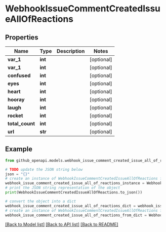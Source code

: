 # WebhookIssueCommentCreatedIssueAllOfReactions


## Properties

Name | Type | Description | Notes
------------ | ------------- | ------------- | -------------
**var_1** | **int** |  | [optional] 
**var_1** | **int** |  | [optional] 
**confused** | **int** |  | [optional] 
**eyes** | **int** |  | [optional] 
**heart** | **int** |  | [optional] 
**hooray** | **int** |  | [optional] 
**laugh** | **int** |  | [optional] 
**rocket** | **int** |  | [optional] 
**total_count** | **int** |  | [optional] 
**url** | **str** |  | [optional] 

## Example

```python
from github_openapi.models.webhook_issue_comment_created_issue_all_of_reactions import WebhookIssueCommentCreatedIssueAllOfReactions

# TODO update the JSON string below
json = "{}"
# create an instance of WebhookIssueCommentCreatedIssueAllOfReactions from a JSON string
webhook_issue_comment_created_issue_all_of_reactions_instance = WebhookIssueCommentCreatedIssueAllOfReactions.from_json(json)
# print the JSON string representation of the object
print(WebhookIssueCommentCreatedIssueAllOfReactions.to_json())

# convert the object into a dict
webhook_issue_comment_created_issue_all_of_reactions_dict = webhook_issue_comment_created_issue_all_of_reactions_instance.to_dict()
# create an instance of WebhookIssueCommentCreatedIssueAllOfReactions from a dict
webhook_issue_comment_created_issue_all_of_reactions_from_dict = WebhookIssueCommentCreatedIssueAllOfReactions.from_dict(webhook_issue_comment_created_issue_all_of_reactions_dict)
```
[[Back to Model list]](../README.md#documentation-for-models) [[Back to API list]](../README.md#documentation-for-api-endpoints) [[Back to README]](../README.md)


